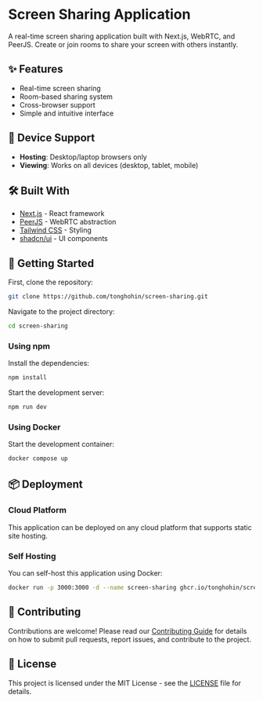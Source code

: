 # Screen Sharing Application

A real-time screen sharing application built with Next.js, WebRTC, and PeerJS. Create or join rooms to share your screen with others instantly.

## ✨ Features

-   Real-time screen sharing
-   Room-based sharing system
-   Cross-browser support
-   Simple and intuitive interface

## 📱 Device Support

-   **Hosting**: Desktop/laptop browsers only
-   **Viewing**: Works on all devices (desktop, tablet, mobile)

## 🛠️ Built With

-   [Next.js](https://nextjs.org/) - React framework
-   [PeerJS](https://peerjs.com/) - WebRTC abstraction
-   [Tailwind CSS](https://tailwindcss.com/) - Styling
-   [shadcn/ui](https://ui.shadcn.com/) - UI components

## 🚀 Getting Started

First, clone the repository:

```bash
git clone https://github.com/tonghohin/screen-sharing.git
```

Navigate to the project directory:

```bash
cd screen-sharing
```

### Using npm

Install the dependencies:

```bash
npm install
```

Start the development server:

```bash
npm run dev
```

### Using Docker

Start the development container:

```bash
docker compose up
```

## 📦 Deployment

### Cloud Platform

This application can be deployed on any cloud platform that supports static site hosting.

### Self Hosting

You can self-host this application using Docker:

```bash
docker run -p 3000:3000 -d --name screen-sharing ghcr.io/tonghohin/screen-sharing
```

## 👥 Contributing

Contributions are welcome! Please read our [Contributing Guide](CONTRIBUTING.md) for details on how to submit pull requests, report issues, and contribute to the project.

## 📄 License

This project is licensed under the MIT License - see the [LICENSE](LICENSE) file for details.

